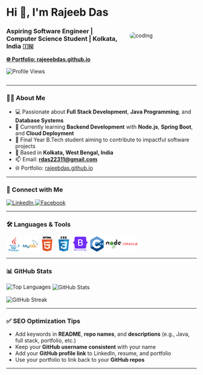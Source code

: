 <!-- GitHub Profile README -->

<div style="display: flex; align-items: center; justify-content: space-between;">
  <div>
    <h1>Hi 👋, I'm Rajeeb Das</h1>
    <h3>Aspiring Software Engineer | Computer Science Student | Kolkata, India 🇮🇳</h3>
    <p>
      <a href="https://rajeebdas.github.io" target="_blank"><strong>🌐 Portfolio: rajeeebdas.github.io</strong></a>
    </p>
    <p>
      <img src="https://komarev.com/ghpvc/?username=rajeebdas&label=Profile%20views&color=0e75b6&style=flat" alt="Profile Views" />
    </p>
  </div>

  <img src="https://user-images.githubusercontent.com/55389276/140866485-8fb1c876-9a8f-4d6a-98dc-08c4981eaf70.gif" alt="coding" width="350" style="margin-left: 20px; border-radius: 10px;" />
</div>

---

### 👨‍💻 About Me

- 💻 Passionate about **Full Stack Development**, **Java Programming**, and **Database Systems**
- 🌱 Currently learning **Backend Development** with **Node.js**, **Spring Boot**, and **Cloud Deployment**
- 🔭 Final Year B.Tech student aiming to contribute to impactful software projects
- 📍 Based in **Kolkata, West Bengal, India**
- 📫 Email: **rdas22311@gmail.com**
- 🌐 Portfolio: [rajeebdas.github.io](https://rajeebdas.github.io)

---

### 🔗 Connect with Me

<p align="left">
  <a href="https://www.linkedin.com/in/rajeeb-das-cse/" target="_blank">
    <img src="https://raw.githubusercontent.com/rahuldkjain/github-profile-readme-generator/master/src/images/icons/Social/linked-in-alt.svg" alt="LinkedIn" width="40" height="30" />
  </a>
  <a href="https://fb.com/rajeeb.das.967" target="_blank">
    <img src="https://raw.githubusercontent.com/rahuldkjain/github-profile-readme-generator/master/src/images/icons/Social/facebook.svg" alt="Facebook" width="40" height="30" />
  </a>
</p>

---

### 🛠️ Languages & Tools

<p align="left">
  <a href="https://www.java.com" target="_blank"><img src="https://raw.githubusercontent.com/devicons/devicon/master/icons/java/java-original.svg" alt="Java" width="40" height="40"/></a>
  <a href="https://www.mysql.com/" target="_blank"><img src="https://raw.githubusercontent.com/devicons/devicon/master/icons/mysql/mysql-original-wordmark.svg" alt="MySQL" width="40" height="40"/></a>
  <a href="https://www.w3schools.com/html/" target="_blank"><img src="https://raw.githubusercontent.com/devicons/devicon/master/icons/html5/html5-original-wordmark.svg" alt="HTML5" width="40" height="40"/></a>
  <a href="https://www.w3schools.com/css/" target="_blank"><img src="https://raw.githubusercontent.com/devicons/devicon/master/icons/css3/css3-original-wordmark.svg" alt="CSS3" width="40" height="40"/></a>
  <a href="https://getbootstrap.com" target="_blank"><img src="https://raw.githubusercontent.com/devicons/devicon/master/icons/bootstrap/bootstrap-plain-wordmark.svg" alt="Bootstrap" width="40" height="40"/></a>
  <a href="https://www.w3schools.com/cpp/" target="_blank"><img src="https://raw.githubusercontent.com/devicons/devicon/master/icons/cplusplus/cplusplus-original.svg" alt="C++" width="40" height="40"/></a>
  <a href="https://nodejs.org/" target="_blank"><img src="https://raw.githubusercontent.com/devicons/devicon/master/icons/nodejs/nodejs-original-wordmark.svg" alt="Node.js" width="40" height="40"/></a>
  <a href="https://www.oracle.com/" target="_blank"><img src="https://raw.githubusercontent.com/devicons/devicon/master/icons/oracle/oracle-original.svg" alt="Oracle" width="40" height="40"/></a>
</p>

---

### 📊 GitHub Stats

<p><img align="left" src="https://github-readme-stats.vercel.app/api/top-langs?username=rajeebdas&show_icons=true&locale=en&layout=compact" alt="Top Languages" /></p>

<p>&nbsp;<img align="center" src="https://github-readme-stats.vercel.app/api?username=rajeebdas&show_icons=true&locale=en" alt="GitHub Stats" /></p>

<p><img align="center" src="https://github-readme-streak-stats.herokuapp.com/?user=rajeebdas&" alt="GitHub Streak" /></p>

---

### ✅ SEO Optimization Tips

- Add keywords in **README**, **repo names**, and **descriptions** (e.g., Java, full stack, portfolio, etc.)
- Keep your **GitHub username consistent** with your name
- Add your **GitHub profile link** to LinkedIn, resume, and portfolio
- Use your portfolio to link back to your **GitHub repos**

---
